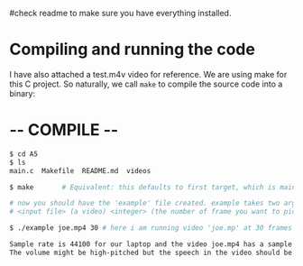 #check readme to make sure you have everything installed.
# Compiling and running the code
I have also attached a test.m4v video for reference.
We are using make for this C project. So naturally, we call `make` to compile the source
code into a binary:

# -- COMPILE --
```bash
$ cd A5
$ ls
main.c  Makefile  README.md  videos

$ make       # Equivalent: this defaults to first target, which is main

# now you should have the 'example' file created. example takes two arguments
# <input file> (a video) <integer> (the number of frame you want to pick)

$ ./example joe.mp4 30 # here i am running video 'joe.mp' at 30 frames

Sample rate is 44100 for our laptop and the video joe.mp4 has a sample rate of 44100.
The volume might be high-pitched but the speech in the video should be clear. I also added a video to our assignment as a bonus.
